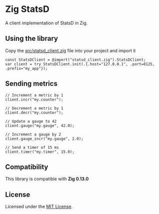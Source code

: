 # Zig StatsD

A client implementation of StatsD in Zig. 

## Using the library

Copy the [src/statsd_client.zig](src/statsd_client.zig) file into your project and import it

```zig
const StatsDClient = @import("statsd_client.zig").StatsDClient;
var client = try StatsDClient.init(.{.host="127.0.0.1", .port=8125, .prefix="my_app"});
```

## Sending metrics

```zig
// Increment a metric by 1
client.incr("my.counter");

// Decrement a metric by 1
client.decr("my.counter");

// Update a gauge to 42
client.gauge("my.gauge", 42.0);

// Increment a gauge by 2
client.gauge_incr("my.gauge", 2.0);

// Send a timer of 15 ms
client.timer("my.timer", 15.0);
```

## Compatibility

This library is compatible with **Zig 0.13.0**

## License

Licensed under the [MIT License](LICENSE).
